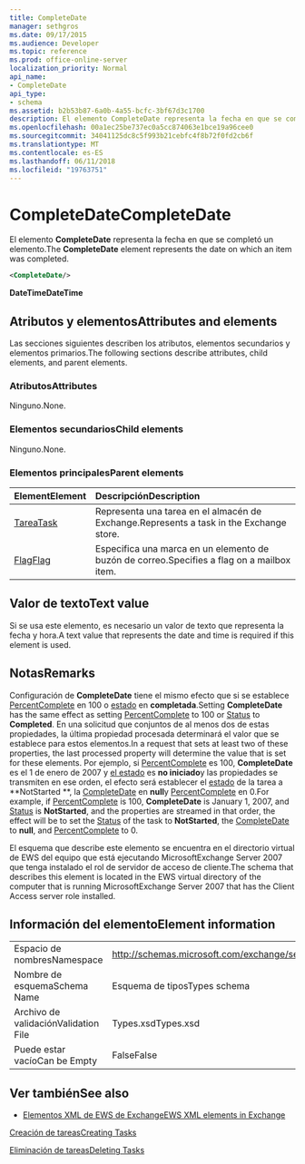 ```yaml
---
title: CompleteDate
manager: sethgros
ms.date: 09/17/2015
ms.audience: Developer
ms.topic: reference
ms.prod: office-online-server
localization_priority: Normal
api_name:
- CompleteDate
api_type:
- schema
ms.assetid: b2b53b87-6a0b-4a55-bcfc-3bf67d3c1700
description: El elemento CompleteDate representa la fecha en que se completó un elemento.
ms.openlocfilehash: 00a1ec25be737ec0a5cc874063e1bce19a96cee0
ms.sourcegitcommit: 34041125dc8c5f993b21cebfc4f8b72f0fd2cb6f
ms.translationtype: MT
ms.contentlocale: es-ES
ms.lasthandoff: 06/11/2018
ms.locfileid: "19763751"
---
```

# <a name="completedate"></a><span data-ttu-id="d67a7-103">CompleteDate</span><span class="sxs-lookup"><span data-stu-id="d67a7-103">CompleteDate</span></span>

<span data-ttu-id="d67a7-104">El elemento **CompleteDate** representa la fecha en que se completó un elemento.</span><span class="sxs-lookup"><span data-stu-id="d67a7-104">The **CompleteDate** element represents the date on which an item was completed.</span></span> 
  
```xml
<CompleteDate/>
```

 <span data-ttu-id="d67a7-105">**DateTime**</span><span class="sxs-lookup"><span data-stu-id="d67a7-105">**DateTime**</span></span>
## <a name="attributes-and-elements"></a><span data-ttu-id="d67a7-106">Atributos y elementos</span><span class="sxs-lookup"><span data-stu-id="d67a7-106">Attributes and elements</span></span>

<span data-ttu-id="d67a7-107">Las secciones siguientes describen los atributos, elementos secundarios y elementos primarios.</span><span class="sxs-lookup"><span data-stu-id="d67a7-107">The following sections describe attributes, child elements, and parent elements.</span></span>
  
### <a name="attributes"></a><span data-ttu-id="d67a7-108">Atributos</span><span class="sxs-lookup"><span data-stu-id="d67a7-108">Attributes</span></span>

<span data-ttu-id="d67a7-109">Ninguno.</span><span class="sxs-lookup"><span data-stu-id="d67a7-109">None.</span></span>
  
### <a name="child-elements"></a><span data-ttu-id="d67a7-110">Elementos secundarios</span><span class="sxs-lookup"><span data-stu-id="d67a7-110">Child elements</span></span>

<span data-ttu-id="d67a7-111">Ninguno.</span><span class="sxs-lookup"><span data-stu-id="d67a7-111">None.</span></span>
  
### <a name="parent-elements"></a><span data-ttu-id="d67a7-112">Elementos principales</span><span class="sxs-lookup"><span data-stu-id="d67a7-112">Parent elements</span></span>

|<span data-ttu-id="d67a7-113">**Element**</span><span class="sxs-lookup"><span data-stu-id="d67a7-113">**Element**</span></span>|<span data-ttu-id="d67a7-114">**Descripción**</span><span class="sxs-lookup"><span data-stu-id="d67a7-114">**Description**</span></span>|
|:-----|:-----|
|[<span data-ttu-id="d67a7-115">Tarea</span><span class="sxs-lookup"><span data-stu-id="d67a7-115">Task</span></span>](task.md) <br/> |<span data-ttu-id="d67a7-116">Representa una tarea en el almacén de Exchange.</span><span class="sxs-lookup"><span data-stu-id="d67a7-116">Represents a task in the Exchange store.</span></span>  <br/> |
|[<span data-ttu-id="d67a7-117">Flag</span><span class="sxs-lookup"><span data-stu-id="d67a7-117">Flag</span></span>](flag.md) <br/> |<span data-ttu-id="d67a7-118">Especifica una marca en un elemento de buzón de correo.</span><span class="sxs-lookup"><span data-stu-id="d67a7-118">Specifies a flag on a mailbox item.</span></span>  <br/> |
   
## <a name="text-value"></a><span data-ttu-id="d67a7-119">Valor de texto</span><span class="sxs-lookup"><span data-stu-id="d67a7-119">Text value</span></span>

<span data-ttu-id="d67a7-120">Si se usa este elemento, es necesario un valor de texto que representa la fecha y hora.</span><span class="sxs-lookup"><span data-stu-id="d67a7-120">A text value that represents the date and time is required if this element is used.</span></span>
  
## <a name="remarks"></a><span data-ttu-id="d67a7-121">Notas</span><span class="sxs-lookup"><span data-stu-id="d67a7-121">Remarks</span></span>

<span data-ttu-id="d67a7-122">Configuración de **CompleteDate** tiene el mismo efecto que si se establece [PercentComplete](percentcomplete.md) en 100 o [estado](status.md) en **completada**.</span><span class="sxs-lookup"><span data-stu-id="d67a7-122">Setting **CompleteDate** has the same effect as setting [PercentComplete](percentcomplete.md) to 100 or [Status](status.md) to **Completed**.</span></span> <span data-ttu-id="d67a7-123">En una solicitud que conjuntos de al menos dos de estas propiedades, la última propiedad procesada determinará el valor que se establece para estos elementos.</span><span class="sxs-lookup"><span data-stu-id="d67a7-123">In a request that sets at least two of these properties, the last processed property will determine the value that is set for these elements.</span></span> <span data-ttu-id="d67a7-124">Por ejemplo, si [PercentComplete](percentcomplete.md) es 100, **CompleteDate** es el 1 de enero de 2007 y [el estado](status.md) es **no iniciado**y las propiedades se transmiten en ese orden, el efecto será establecer el [estado](status.md) de la tarea a **NotStarted **, la [CompleteDate](completedate.md) en **null**y [PercentComplete](percentcomplete.md) en 0.</span><span class="sxs-lookup"><span data-stu-id="d67a7-124">For example, if [PercentComplete](percentcomplete.md) is 100, **CompleteDate** is January 1, 2007, and [Status](status.md) is **NotStarted**, and the properties are streamed in that order, the effect will be to set the [Status](status.md) of the task to **NotStarted**, the [CompleteDate](completedate.md) to **null**, and [PercentComplete](percentcomplete.md) to 0.</span></span> 
  
<span data-ttu-id="d67a7-125">El esquema que describe este elemento se encuentra en el directorio virtual de EWS del equipo que está ejecutando MicrosoftExchange Server 2007 que tenga instalado el rol de servidor de acceso de cliente.</span><span class="sxs-lookup"><span data-stu-id="d67a7-125">The schema that describes this element is located in the EWS virtual directory of the computer that is running MicrosoftExchange Server 2007 that has the Client Access server role installed.</span></span>
  
## <a name="element-information"></a><span data-ttu-id="d67a7-126">Información del elemento</span><span class="sxs-lookup"><span data-stu-id="d67a7-126">Element information</span></span>

|||
|:-----|:-----|
|<span data-ttu-id="d67a7-127">Espacio de nombres</span><span class="sxs-lookup"><span data-stu-id="d67a7-127">Namespace</span></span>  <br/> |http://schemas.microsoft.com/exchange/services/2006/types  <br/> |
|<span data-ttu-id="d67a7-128">Nombre de esquema</span><span class="sxs-lookup"><span data-stu-id="d67a7-128">Schema Name</span></span>  <br/> |<span data-ttu-id="d67a7-129">Esquema de tipos</span><span class="sxs-lookup"><span data-stu-id="d67a7-129">Types schema</span></span>  <br/> |
|<span data-ttu-id="d67a7-130">Archivo de validación</span><span class="sxs-lookup"><span data-stu-id="d67a7-130">Validation File</span></span>  <br/> |<span data-ttu-id="d67a7-131">Types.xsd</span><span class="sxs-lookup"><span data-stu-id="d67a7-131">Types.xsd</span></span>  <br/> |
|<span data-ttu-id="d67a7-132">Puede estar vacío</span><span class="sxs-lookup"><span data-stu-id="d67a7-132">Can be Empty</span></span>  <br/> |<span data-ttu-id="d67a7-133">False</span><span class="sxs-lookup"><span data-stu-id="d67a7-133">False</span></span>  <br/> |
   
## <a name="see-also"></a><span data-ttu-id="d67a7-134">Ver también</span><span class="sxs-lookup"><span data-stu-id="d67a7-134">See also</span></span>



- [<span data-ttu-id="d67a7-135">Elementos XML de EWS de Exchange</span><span class="sxs-lookup"><span data-stu-id="d67a7-135">EWS XML elements in Exchange</span></span>](ews-xml-elements-in-exchange.md)


[<span data-ttu-id="d67a7-136">Creación de tareas</span><span class="sxs-lookup"><span data-stu-id="d67a7-136">Creating Tasks</span></span>](http://msdn.microsoft.com/library/0ef97334-e8a0-4f67-a23a-dd9e2bbad49f%28Office.15%29.aspx)
  
[<span data-ttu-id="d67a7-137">Eliminación de tareas</span><span class="sxs-lookup"><span data-stu-id="d67a7-137">Deleting Tasks</span></span>](http://msdn.microsoft.com/library/a3d7e25f-8a35-4901-b1d9-d31f418ab340%28Office.15%29.aspx)

